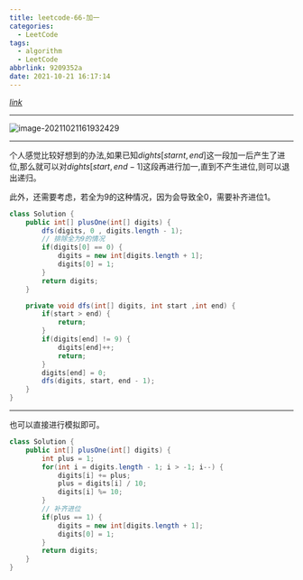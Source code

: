 ```yaml
---
title: leetcode-66-加一
categories:
  - LeetCode
tags:
  - algorithm
  - LeetCode
abbrlink: 9209352a
date: 2021-10-21 16:17:14
---
```


[$link$](https://leetcode-cn.com/problems/plus-one/)

<hr/>

![image-20211021161932429](https://gitee.com/cao_ziqiang/img/raw/master/20211021161932.png)

<hr/>

个人感觉比较好想到的办法,如果已知$dights[starnt,end]$这一段加一后产生了进位,那么就可以对$dights[start,end-1]$这段再进行加一,直到不产生进位,则可以退出递归。

此外，还需要考虑，若全为9的这种情况，因为会导致全0，需要补齐进位1。

```java
class Solution {
    public int[] plusOne(int[] digits) {
        dfs(digits, 0 , digits.length - 1);
        // 排除全为9的情况
        if(digits[0] == 0) {
            digits = new int[digits.length + 1];
            digits[0] = 1;
        }
        return digits;
    }

    private void dfs(int[] digits, int start ,int end) {
        if(start > end) {
            return;
        }
        if(digits[end] != 9) {
            digits[end]++;
            return;
        }
        digits[end] = 0;
        dfs(digits, start, end - 1);
    }
}
```

<hr/>

也可以直接进行模拟即可。

```java
class Solution {
    public int[] plusOne(int[] digits) {
        int plus = 1;
        for(int i = digits.length - 1; i > -1; i--) {
            digits[i] += plus;
            plus = digits[i] / 10;
            digits[i] %= 10;
        }
        // 补齐进位
        if(plus == 1) {
            digits = new int[digits.length + 1];
            digits[0] = 1;
        }
        return digits;
    }
}
```

